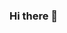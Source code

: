 ### Hi there 👋

<!--
**taitai3838/taitai3838** is a ✨ _special_ ✨ repository because its `README.md` (this file) appears on your GitHub profile.

![taitai3838's GitHub stats](https://github-readme-stats.vercel.app/api?username=taitai3838&show_icons=true&theme=synthwave)
 


Here are some ideas to get you started:

- 🔭 I’m currently working on ...
- 🌱 I’m currently learning ...
- 👯 I’m looking to collaborate on ...
- 🤔 I’m looking for help with ...
- 💬 Ask me about ...
- 📫 How to reach me: ...
- 😄 Pronouns: ...
- ⚡ Fun fact: ...
-->
